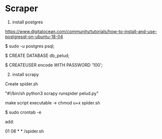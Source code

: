 # Scraper

1. install postgres

https://www.digitalocean.com/community/tutorials/how-to-install-and-use-postgresql-on-ubuntu-18-04

$ sudo -u postgres psql;

$ CREATE DATABASE db_pelud;

$ CREATEUSER encode WITH PASSWORD '100';

2. install scrapy

Create spider.sh

"#!/bin/sh
python3 scrapy runspider pelud.py"

make script executable -> chmod u+x spider.sh

$ sudo crontab -e

add: 

01 08 * * <path>/spider.sh


